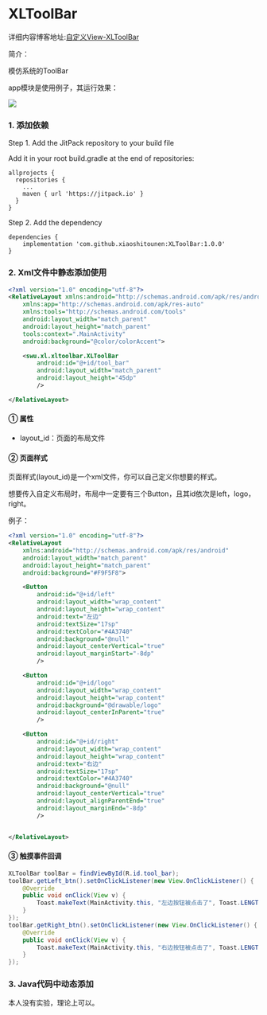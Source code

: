 # XLToolBar

详细内容博客地址:[自定义View-XLToolBar](http://www.fanandjiu.com/article/de0ea986.html)

简介：

模仿系统的ToolBar 

app模块是使用例子，其运行效果：

![](![](https://android-1300729795.cos.ap-chengdu.myqcloud.com/project/Self_View/XLToolBar/XLToolBar.jpg))

### 1. 添加依赖

Step 1. Add the JitPack repository to your build file

Add it in your root build.gradle at the end of repositories:
~~~
allprojects {
  repositories {
    ...
    maven { url 'https://jitpack.io' }
  }
}
~~~

Step 2. Add the dependency
~~~
dependencies {
    implementation 'com.github.xiaoshitounen:XLToolBar:1.0.0'
}
~~~

### 2. Xml文件中静态添加使用

~~~xml
<?xml version="1.0" encoding="utf-8"?>
<RelativeLayout xmlns:android="http://schemas.android.com/apk/res/android"
    xmlns:app="http://schemas.android.com/apk/res-auto"
    xmlns:tools="http://schemas.android.com/tools"
    android:layout_width="match_parent"
    android:layout_height="match_parent"
    tools:context=".MainActivity"
    android:background="@color/colorAccent">

    <swu.xl.xltoolbar.XLToolBar
        android:id="@+id/tool_bar"
        android:layout_width="match_parent"
        android:layout_height="45dp"
        />

</RelativeLayout>
~~~

#### ① 属性

- layout_id：页面的布局文件

#### ② 页面样式

页面样式(layout_id)是一个xml文件，你可以自己定义你想要的样式。

想要传入自定义布局时，布局中一定要有三个Button，且其id依次是left，logo，right。

例子：
~~~xml
<?xml version="1.0" encoding="utf-8"?>
<RelativeLayout
    xmlns:android="http://schemas.android.com/apk/res/android"
    android:layout_width="match_parent"
    android:layout_height="match_parent"
    android:background="#F9F5F8">

    <Button
        android:id="@+id/left"
        android:layout_width="wrap_content"
        android:layout_height="wrap_content"
        android:text="左边"
        android:textSize="17sp"
        android:textColor="#4A3740"
        android:background="@null"
        android:layout_centerVertical="true"
        android:layout_marginStart="-8dp"
        />

    <Button
        android:id="@+id/logo"
        android:layout_width="wrap_content"
        android:layout_height="wrap_content"
        android:background="@drawable/logo"
        android:layout_centerInParent="true"
        />

    <Button
        android:id="@+id/right"
        android:layout_width="wrap_content"
        android:layout_height="wrap_content"
        android:text="右边"
        android:textSize="17sp"
        android:textColor="#4A3740"
        android:background="@null"
        android:layout_centerVertical="true"
        android:layout_alignParentEnd="true"
        android:layout_marginEnd="-8dp"
        />


</RelativeLayout>
~~~

#### ③ 触摸事件回调

~~~java
XLToolBar toolBar = findViewById(R.id.tool_bar);
toolBar.getLeft_btn().setOnClickListener(new View.OnClickListener() {
    @Override
    public void onClick(View v) {
        Toast.makeText(MainActivity.this, "左边按钮被点击了", Toast.LENGTH_SHORT).show();
    }
});
toolBar.getRight_btn().setOnClickListener(new View.OnClickListener() {
    @Override
    public void onClick(View v) {
        Toast.makeText(MainActivity.this, "右边按钮被点击了", Toast.LENGTH_SHORT).show();
    }
});
~~~

### 3. Java代码中动态添加

本人没有实验，理论上可以。
